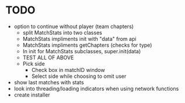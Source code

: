 # TODO
- option to continue without player (team chapters)
    - split MatchStats into two classes
    - MatchStats impliments init with "data" from api
    - MatchStats impliments getChapters (checks for type)
    - In init for MatchStats subclasses, super.init(data)
    - TEST ALL OF ABOVE
    - Pick side
        - Check box in matchID window
        - Select side while choosing to omit user
- show last matches with stats
- look into threading/loading indicators when using network functions
- create installer
